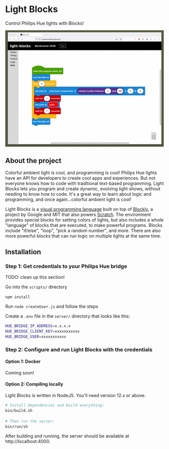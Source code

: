 # Light Blocks

Control Philips Hue lights with Blocks!

![](docs/screenshot.png)

## About the project

Colorful ambient light is cool, and programming is cool! Philips Hue lights have an API for developers to create cool apps and experiences. But not everyone knows how to code with traditional text-based programming. Light Blocks lets you program and create dynamic, evolving light shows, without needing to know how to code. It's a great way to learn about logic and programming, and once again...colorful ambient light is cool!

Light Blocks is a [visual programming language](https://en.wikipedia.org/wiki/Visual_programming_language) built on top of [Blockly](https://developers.google.com/blockly), a project by Google and MIT that also powers [Scratch](https://scratch.mit.edu/). The environment provides special blocks for setting colors of lights, but also includes a whole "language" of blocks that are executed, to make powerful programs. Blocks include "if/else", "loop", "pick a random number", and more. There are also more powerful blocks that can run logic on multiple lights at the same time.

## Installation

### Step 1: Get credentials to your Philips Hue bridge

TODO: clean up this section!

Go into the `scripts/` directory

`npm install`

Run `node createUser.js` and follow the steps

Create a `.env` file in the `server/` directory that looks like this:

```bash
HUE_BRIDGE_IP_ADDRESS=x.x.x.x
HUE_BRIDGE_CLIENT_KEY=xxxxxxxxxxx
HUE_BRIDGE_USER=xxxxxxxxxxx
```

### Step 2: Configure and run Light Blocks with the credentials

#### Option 1: Docker

Coming soon!

#### Option 2: Compiling locally

Light Blocks is written in NodeJS. You'll need version 12.x or above.

```bash
# Install dependencies and build everything:
bin/build.sh

# Then run the server:
bin/run/sh
```

After building and running, the server should be available at http://localhost:4000.
